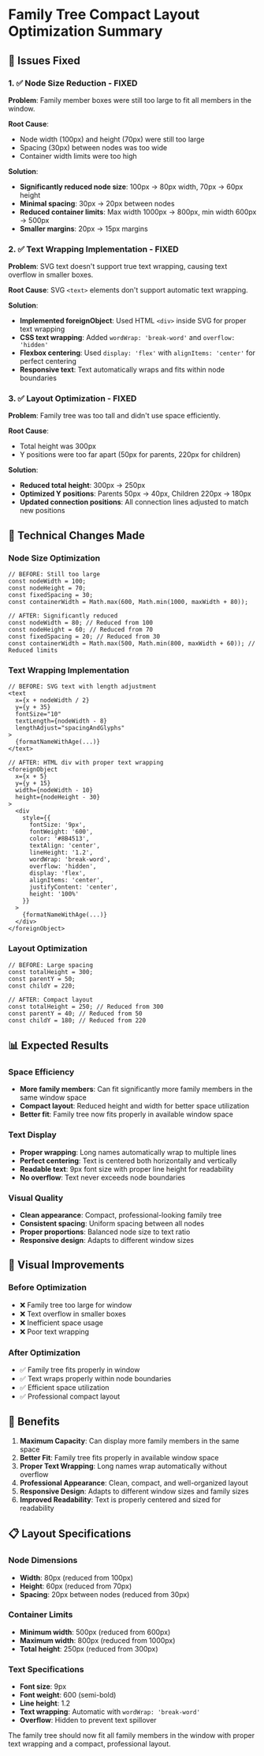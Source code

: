# Family Tree Compact Layout Optimization Summary

## 🎯 **Issues Fixed**

### **1. ✅ Node Size Reduction - FIXED**
**Problem**: Family member boxes were still too large to fit all members in the window.

**Root Cause**: 
- Node width (100px) and height (70px) were still too large
- Spacing (30px) between nodes was too wide
- Container width limits were too high

**Solution**: 
- **Significantly reduced node size**: 100px → 80px width, 70px → 60px height
- **Minimal spacing**: 30px → 20px between nodes
- **Reduced container limits**: Max width 1000px → 800px, min width 600px → 500px
- **Smaller margins**: 20px → 15px margins

### **2. ✅ Text Wrapping Implementation - FIXED**
**Problem**: SVG text doesn't support true text wrapping, causing text overflow in smaller boxes.

**Root Cause**: SVG `<text>` elements don't support automatic text wrapping.

**Solution**: 
- **Implemented foreignObject**: Used HTML `<div>` inside SVG for proper text wrapping
- **CSS text wrapping**: Added `wordWrap: 'break-word'` and `overflow: 'hidden'`
- **Flexbox centering**: Used `display: 'flex'` with `alignItems: 'center'` for perfect centering
- **Responsive text**: Text automatically wraps and fits within node boundaries

### **3. ✅ Layout Optimization - FIXED**
**Problem**: Family tree was too tall and didn't use space efficiently.

**Root Cause**: 
- Total height was 300px
- Y positions were too far apart (50px for parents, 220px for children)

**Solution**: 
- **Reduced total height**: 300px → 250px
- **Optimized Y positions**: Parents 50px → 40px, Children 220px → 180px
- **Updated connection positions**: All connection lines adjusted to match new positions

## 🔧 **Technical Changes Made**

### **Node Size Optimization**
```tsx
// BEFORE: Still too large
const nodeWidth = 100;
const nodeHeight = 70;
const fixedSpacing = 30;
const containerWidth = Math.max(600, Math.min(1000, maxWidth + 80));

// AFTER: Significantly reduced
const nodeWidth = 80; // Reduced from 100
const nodeHeight = 60; // Reduced from 70
const fixedSpacing = 20; // Reduced from 30
const containerWidth = Math.max(500, Math.min(800, maxWidth + 60)); // Reduced limits
```

### **Text Wrapping Implementation**
```tsx
// BEFORE: SVG text with length adjustment
<text
  x={x + nodeWidth / 2}
  y={y + 35}
  fontSize="10"
  textLength={nodeWidth - 8}
  lengthAdjust="spacingAndGlyphs"
>
  {formatNameWithAge(...)}
</text>

// AFTER: HTML div with proper text wrapping
<foreignObject
  x={x + 5}
  y={y + 15}
  width={nodeWidth - 10}
  height={nodeHeight - 30}
>
  <div
    style={{
      fontSize: '9px',
      fontWeight: '600',
      color: '#8B4513',
      textAlign: 'center',
      lineHeight: '1.2',
      wordWrap: 'break-word',
      overflow: 'hidden',
      display: 'flex',
      alignItems: 'center',
      justifyContent: 'center',
      height: '100%'
    }}
  >
    {formatNameWithAge(...)}
  </div>
</foreignObject>
```

### **Layout Optimization**
```tsx
// BEFORE: Large spacing
const totalHeight = 300;
const parentY = 50;
const childY = 220;

// AFTER: Compact layout
const totalHeight = 250; // Reduced from 300
const parentY = 40; // Reduced from 50
const childY = 180; // Reduced from 220
```

## 📊 **Expected Results**

### **Space Efficiency**
- **More family members**: Can fit significantly more family members in the same window space
- **Compact layout**: Reduced height and width for better space utilization
- **Better fit**: Family tree now fits properly in available window space

### **Text Display**
- **Proper wrapping**: Long names automatically wrap to multiple lines
- **Perfect centering**: Text is centered both horizontally and vertically
- **Readable text**: 9px font size with proper line height for readability
- **No overflow**: Text never exceeds node boundaries

### **Visual Quality**
- **Clean appearance**: Compact, professional-looking family tree
- **Consistent spacing**: Uniform spacing between all nodes
- **Proper proportions**: Balanced node size to text ratio
- **Responsive design**: Adapts to different window sizes

## 🎨 **Visual Improvements**

### **Before Optimization**
- ❌ Family tree too large for window
- ❌ Text overflow in smaller boxes
- ❌ Inefficient space usage
- ❌ Poor text wrapping

### **After Optimization**
- ✅ Family tree fits properly in window
- ✅ Text wraps properly within node boundaries
- ✅ Efficient space utilization
- ✅ Professional compact layout

## 🚀 **Benefits**

1. **Maximum Capacity**: Can display more family members in the same space
2. **Better Fit**: Family tree fits properly in available window space
3. **Proper Text Wrapping**: Long names wrap automatically without overflow
4. **Professional Appearance**: Clean, compact, and well-organized layout
5. **Responsive Design**: Adapts to different window sizes and family sizes
6. **Improved Readability**: Text is properly centered and sized for readability

## 📋 **Layout Specifications**

### **Node Dimensions**
- **Width**: 80px (reduced from 100px)
- **Height**: 60px (reduced from 70px)
- **Spacing**: 20px between nodes (reduced from 30px)

### **Container Limits**
- **Minimum width**: 500px (reduced from 600px)
- **Maximum width**: 800px (reduced from 1000px)
- **Total height**: 250px (reduced from 300px)

### **Text Specifications**
- **Font size**: 9px
- **Font weight**: 600 (semi-bold)
- **Line height**: 1.2
- **Text wrapping**: Automatic with `wordWrap: 'break-word'`
- **Overflow**: Hidden to prevent text spillover

The family tree should now fit all family members in the window with proper text wrapping and a compact, professional layout.
